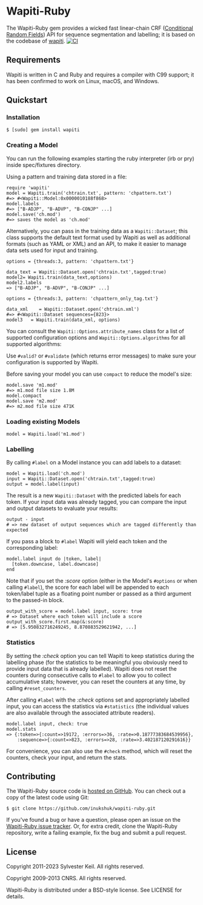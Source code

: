 Wapiti-Ruby
===========
The Wapiti-Ruby gem provides a wicked fast linear-chain CRF
([Conditional Random Fields](http://en.wikipedia.org/wiki/Conditional_random_field))
API for sequence segmentation and labelling; it is based on the
codebase of [wapiti](http://wapiti.limsi.fr/).
[![CI](https://github.com/inukshuk/wapiti-ruby/actions/workflows/ci.yml/badge.svg)](https://github.com/inukshuk/wapiti-ruby/actions/workflows/ci.yml)

Requirements
------------
Wapiti is written in C and Ruby and requires a compiler with C99 support;
it has been confirmed to work on Linux, macOS, and Windows.

Quickstart
----------

### Installation

    $ [sudo] gem install wapiti

### Creating a Model

You can run the following examples starting the ruby interpreter (irb or pry) inside spec/fixtures directory.

Using a pattern and training data stored in a file:

    require 'wapiti'
    model = Wapiti.train('chtrain.txt', pattern: 'chpattern.txt')
    #=> #<Wapiti::Model:0x0000010188f868>
    model.labels
    #=> ["B-ADJP", "B-ADVP", "B-CONJP" ...]
    model.save('ch.mod')
    #=> saves the model as 'ch.mod'

Alternatively, you can pass in the training data as a `Wapiti::Dataset`;
this class supports the default text format used by Wapiti as well as
additional formats (such as YAML or XML) and an API, to make it easier
to manage data sets used for input and training.

    options = {threads:3, pattern: 'chpattern.txt'}

    data_text = Wapiti::Dataset.open('chtrain.txt',tagged:true)
    model2= Wapiti.train(data_text,options)
    model2.labels
    => ["B-ADJP", "B-ADVP", "B-CONJP" ...]

    options = {threads:3, pattern: 'chpattern_only_tag.txt'}

    data_xml    = Wapiti::Dataset.open('chtrain.xml')
    #=> #<Wapiti::Dataset sequences={823}>
    model3   = Wapiti.train(data_xml, options)

You can consult the `Wapiti::Options.attribute_names` class for a list of
supported configuration options and `Wapiti::Options.algorithms` for
all supported algorithms:

Use `#valid?` or `#validate` (which returns error messages) to make sure
your configuration is supported by Wapiti.

Before saving your model you can use `compact` to reduce the model's size:

    model.save 'm1.mod'
    #=> m1.mod file size 1.8M
    model.compact
    model.save 'm2.mod'
    #=> m2.mod file size 471K


### Loading existing Models

    model = Wapiti.load('m1.mod')

### Labelling

By calling `#label` on a Model instance you can add labels to a dataset:

    model = Wapiti.load('ch.mod')
    input = Wapiti::Dataset.open('chtrain.txt',tagged:true)
    output = model.label(input)

The result is a new `Wapiti::Dataset` with the predicted labels for each
token. If your input data was already tagged, you can compare the input
and output datasets to evaluate your results:

    output - input
    # => new dataset of output sequences which are tagged differently than expected

If you pass a block to `#label` Wapiti will yield each token and the
corresponding label:

    model.label input do |token, label|
      [token.downcase, label.downcase]
    end

Note that if you set the *:score* option (either in the Model's `#options` or
when calling `#label`), the score for each label will be appended to
each token/label tuple as a floating point number or passed as a third
argument to the passed-in block.

    output_with_score = model.label input, score: true
    # => Dataset where each token will include a score
    output_with_score.first.map(&:score)
    # => [5.950832716249245, 8.870883529621942, ...]

### Statistics

By setting the *:check* option you can tell Wapiti to keep statistics during
the labelling phase (for the statistics to be meaningful you obviously need
to provide input data that is already labelled). Wapiti does not reset the
counters during consecutive calls to `#label` to allow you to collect
accumulative stats; however, you can reset the counters at any time, by calling
`#reset_counters`.

After calling `#label` with the *:check* options set and appropriately labelled
input, you can access the statistics via `#statistics` (the individual values
are also available through the associated attribute readers).

    model.label input, check: true
    model.stats
    => {:token=>{:count=>19172, :errors=>36, :rate=>0.18777383684539956},
        :sequence=>{:count=>823, :errors=>28, :rate=>3.402187120291616}}

For convenience, you can also use the `#check` method, which
will reset the counters, check your input, and return the stats.

Contributing
------------
The Wapiti-Ruby source code is
[hosted on GitHub](http://github.com/inukshuk/wapiti-ruby/).
You can check out a copy of the latest code using Git:

    $ git clone https://github.com/inukshuk/wapiti-ruby.git

If you've found a bug or have a question, please open an issue on the
[Wapiti-Ruby issue tracker](http://github.com/inukshuk/wapiti-ruby/issues).
Or, for extra credit, clone the Wapiti-Ruby repository, write a failing
example, fix the bug and submit a pull request.


License
-------
Copyright 2011-2023 Sylvester Keil. All rights reserved.

Copyright 2009-2013 CNRS. All rights reserved.

Wapiti-Ruby is distributed under a BSD-style license. See LICENSE for details.
